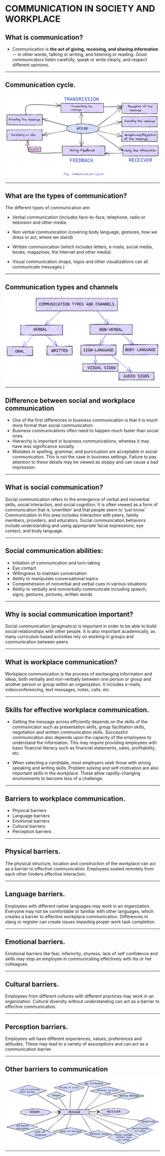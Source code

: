 # COMMUNICATION IN SOCIETY AND WORKPLACE
## What is communication? 
- Communication is **the act of giving, receiving, and sharing information** -- in other words, talking or writing, and listening or reading. Good communicators listen carefully, speak or write clearly, and respect different opinions.
---
## Communication cycle.
![communication cycle](https://raw.githubusercontent.com/CollegePartner/CollegePartner_Notes/main/Notes/1st_Year/1st_sem/subjects_1st_sem/HSMC101(Professional-Communication)/Communication/IMAGES/cycle.png)

---
## What are the types of communication? 

The different types of communication are:
 * Verbal communication (includes face-to-face, telephone, radio or television and other media.
* Non verbal communication (covering body language, gestures, how we dress or act, where we stand)

* Written communication (which includes letters, e-mails, social media, books, magazines, the Internet and other media)
* Visual communication (maps, logos and other visualizations can all communicate messages.)
---
## Communication types and channels
![Communication types and channels](https://raw.githubusercontent.com/CollegePartner/CollegePartner_Notes/main/Notes/1st_Year/1st_sem/subjects_1st_sem/HSMC101(Professional-Communication)/Communication/IMAGES/TYPE.png)

---
## Difference between social and workplace communication

- One of the first differences in business communication is that it is much more formal than social communication.
- Business communications often need to happen much faster than social ones.
- Hierarchy is important in business communications, whereas it may have less significance socially. 
- Mistakes in spelling, grammar, and punctuation are acceptable in social communication. This is not the case in business settings. Failure to pay attention to these details may be viewed as sloppy and can cause a bad impression.
---
## What is social communication?
Social communication refers to the emergence of verbal and nonverbal skills, social interaction, and social cognition. It is often viewed as a form of communication that is ‘unwritten’ and that people seem to ‘just know.’ Communication in this area includes interaction with peers, family members, providers, and educators. Social communication behaviors include understanding and using appropriate facial expressions, eye contact, and body language.

---
## Social communication abilities:
* Initiation of communication and turn-taking
* Eye contact
* Willingness to maintain conversation
* Ability to manipulate conversational topics
* Comprehension of nonverbal and verbal cues in various situations
* Ability to verbally and nonverbally communicate including speech, signs, gestures, pictures, written words
---
## Why is social communication important?
Social communication (pragmatics) is important in order to be able to build social relationships with other people. It is also important academically, as many curriculum based activities rely on working in groups and communication between peers.

---

## What is workplace communication?

Workplace communication is the process of exchanging information and ideas, both verbally and non-verbally between one person or group and another person or group within an organization. It includes e-mails, videoconferencing, text messages, notes, calls, etc.

---
## Skills for effective workplace communication.
* Getting the message across efficiently depends on the skills of the communicator such as presentation skills, group facilitation skills, negotiation and written communication skills. Successful communication also depends upon the capacity of the employees to understand the information. This may require providing employees with basic financial literacy such as financial statements, sales, profitability, etc.

* When selecting a candidate, most employers seek those with strong speaking and writing skills. Problem solving and self-motivation are also important skills in the workplace. These allow rapidly-changing environments to become less of a challenge.

---
## Barriers to workplace communication.
* Physical barriers
* Language barriers
* Emotional barriers
* Cultural barriers
* Perception barriers
---
## Physical barriers.
The physical structure, location and construction of the workplace can act as a barrier to effective communication. Employees seated remotely from each other hinders effective interaction.

---
## Language barriers.
Employees with different native languages may work in an organization. Everyone may not be comfortable or familiar with other languages, which creates a barrier to effective workplace communication. Differences in slang or register can create issues impeding proper work task completion.

---
## Emotional barriers.
Emotional barriers like fear, inferiority, shyness, lack of self confidence and skills may stop an employee in communicating effectively with his or her colleagues.

---
## Cultural barriers.
Employees from different cultures with different practices may work in an organization. Cultural diversity without understanding can act as a barrier to effective communication.

---
## Perception barriers.
Employees will have different experiences, values, preferences and attitudes. These may lead to a variety of assumptions and can act as a communication barrier.

---
## Other barriers to communication
![Other barriers to communication](https://raw.githubusercontent.com/CollegePartner/CollegePartner_Notes/main/Notes/1st_Year/1st_sem/subjects_1st_sem/HSMC101(Professional-Communication)/Communication/IMAGES/diagram.png)


---

